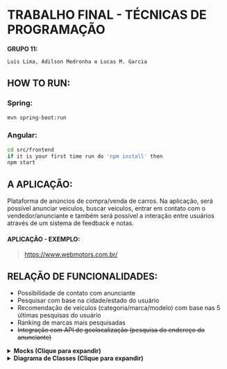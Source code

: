 # TRABALHO FINAL - TÉCNICAS DE PROGRAMAÇÃO
**GRUPO 11:**
```bash
Luís Lima, Adilson Medronha e Lucas M. Garcia
```

## HOW TO RUN:

### Spring:
```bash
mvn spring-boot:run
```

### Angular:
```bash
cd src/frontend
if it is your first time run do 'npm install' then
npm start
```

## A APLICAÇÃO:
<p>Plataforma de anúncios de compra/venda de carros. Na aplicação, será possível anunciar veículos, buscar veículos, entrar em contato com o vendedor/anunciante e também será possível a interação entre usuários através de um sistema de feedback e notas.</p>

#### APLICAÇÃO - EXEMPLO:
> https://www.webmotors.com.br/



## RELAÇÃO DE FUNCIONALIDADES:

- Possibilidade de contato com anunciante
- Pesquisar com base na cidade/estado do usuário
- Recomendação de veículos (categoria/marca/modelo) com base nas 5 últimas pesquisas do usuário
- Ranking de marcas mais pesquisadas
- ~~Integração com API de geolocalização (pesquisa do endereço do anunciante)~~



<details>
  
  <summary><b>Mocks (Clique para expandir)</b></summary>
  
   
                                                   Tela Principal
  
  ![img](https://i.imgur.com/A3RiAiu.jpg)
  
                                                   Tela de Busca

   
   ![img](https://i.imgur.com/GRGGPid.jpg)
  
  
</details>

<details>
  
  <summary><b>Diagrama de Classes (Clique para expandir)</b></summary>
  
   
                                              Clique na foto para melhor visualização
  
  ![img](https://i.imgur.com/wXN7Bae.jpg)

  
  
</details>
